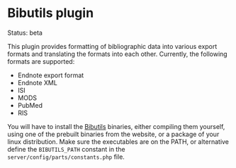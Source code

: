# Bibutils plugin

Status: beta

This plugin provides formatting of bibliographic data into various export formats
and translating the formats into each other. Currently, the following formats
are supported:

- Endnote export format
- Endnote XML
- ISI
- MODS
- PubMed
- RIS

You will have to install the [Bibutils](http://bibutils.refbase.org/) binaries, 
either compiling them yourself, using one of the prebuilt binaries from the website,
or a package of your linux distribution. Make sure the executables
are on the PATH, or alternative define the `BIBUTILS_PATH` constant
in the `server/config/parts/constants.php` file.
